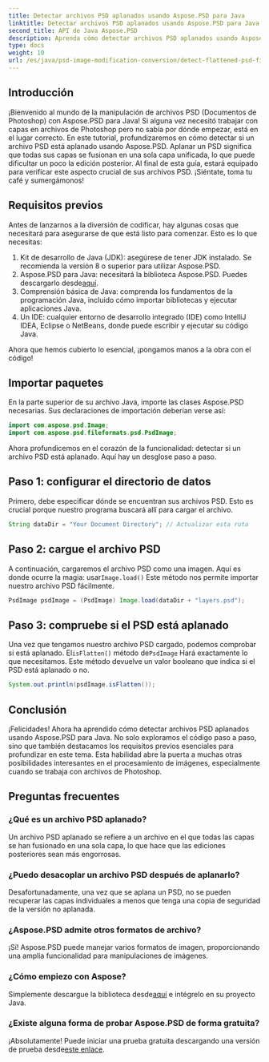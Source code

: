 ```yaml
---
title: Detectar archivos PSD aplanados usando Aspose.PSD para Java
linktitle: Detectar archivos PSD aplanados usando Aspose.PSD para Java
second_title: API de Java Aspose.PSD
description: Aprenda cómo detectar archivos PSD aplanados usando Aspose.PSD para Java, paso a paso en este completo tutorial.
type: docs
weight: 10
url: /es/java/psd-image-modification-conversion/detect-flattened-psd-files/
---
```

## Introducción

¡Bienvenido al mundo de la manipulación de archivos PSD (Documentos de Photoshop) con Aspose.PSD para Java! Si alguna vez necesitó trabajar con capas en archivos de Photoshop pero no sabía por dónde empezar, está en el lugar correcto. En este tutorial, profundizaremos en cómo detectar si un archivo PSD está aplanado usando Aspose.PSD. Aplanar un PSD significa que todas sus capas se fusionan en una sola capa unificada, lo que puede dificultar un poco la edición posterior. Al final de esta guía, estará equipado para verificar este aspecto crucial de sus archivos PSD. ¡Siéntate, toma tu café y sumergámonos!

## Requisitos previos

Antes de lanzarnos a la diversión de codificar, hay algunas cosas que necesitará para asegurarse de que está listo para comenzar. Esto es lo que necesitas:

1. Kit de desarrollo de Java (JDK): asegúrese de tener JDK instalado. Se recomienda la versión 8 o superior para utilizar Aspose.PSD.
2.  Aspose.PSD para Java: necesitará la biblioteca Aspose.PSD. Puedes descargarlo desde[aquí](https://releases.aspose.com/psd/java/).
3. Comprensión básica de Java: comprenda los fundamentos de la programación Java, incluido cómo importar bibliotecas y ejecutar aplicaciones Java.
4. Un IDE: cualquier entorno de desarrollo integrado (IDE) como IntelliJ IDEA, Eclipse o NetBeans, donde puede escribir y ejecutar su código Java.

Ahora que hemos cubierto lo esencial, ¡pongamos manos a la obra con el código!

## Importar paquetes

En la parte superior de su archivo Java, importe las clases Aspose.PSD necesarias. Sus declaraciones de importación deberían verse así:

```java
import com.aspose.psd.Image;
import com.aspose.psd.fileformats.psd.PsdImage;
```

Ahora profundicemos en el corazón de la funcionalidad: detectar si un archivo PSD está aplanado. Aquí hay un desglose paso a paso.

## Paso 1: configurar el directorio de datos

Primero, debe especificar dónde se encuentran sus archivos PSD. Esto es crucial porque nuestro programa buscará allí para cargar el archivo.

```java
String dataDir = "Your Document Directory"; // Actualizar esta ruta
```

## Paso 2: cargue el archivo PSD

 A continuación, cargaremos el archivo PSD como una imagen. Aquí es donde ocurre la magia: usar`Image.load()` Este método nos permite importar nuestro archivo PSD fácilmente.

```java
PsdImage psdImage = (PsdImage) Image.load(dataDir + "layers.psd");
```

## Paso 3: compruebe si el PSD está aplanado

Una vez que tengamos nuestro archivo PSD cargado, podemos comprobar si está aplanado. El`isFlatten()` método de`PsdImage` Hará exactamente lo que necesitamos. Este método devuelve un valor booleano que indica si el PSD está aplanado o no.

```java
System.out.println(psdImage.isFlatten());
```

## Conclusión

¡Felicidades! Ahora ha aprendido cómo detectar archivos PSD aplanados usando Aspose.PSD para Java. No solo exploramos el código paso a paso, sino que también destacamos los requisitos previos esenciales para profundizar en este tema. Esta habilidad abre la puerta a muchas otras posibilidades interesantes en el procesamiento de imágenes, especialmente cuando se trabaja con archivos de Photoshop.

## Preguntas frecuentes

### ¿Qué es un archivo PSD aplanado?
Un archivo PSD aplanado se refiere a un archivo en el que todas las capas se han fusionado en una sola capa, lo que hace que las ediciones posteriores sean más engorrosas.

### ¿Puedo desacoplar un archivo PSD después de aplanarlo?
Desafortunadamente, una vez que se aplana un PSD, no se pueden recuperar las capas individuales a menos que tenga una copia de seguridad de la versión no aplanada.

### ¿Aspose.PSD admite otros formatos de archivo?
¡Sí! Aspose.PSD puede manejar varios formatos de imagen, proporcionando una amplia funcionalidad para manipulaciones de imágenes.

### ¿Cómo empiezo con Aspose?
 Simplemente descargue la biblioteca desde[aquí](https://releases.aspose.com/psd/java/) e intégrelo en su proyecto Java.

### ¿Existe alguna forma de probar Aspose.PSD de forma gratuita?
 ¡Absolutamente! Puede iniciar una prueba gratuita descargando una versión de prueba desde[este enlace](https://releases.aspose.com/).